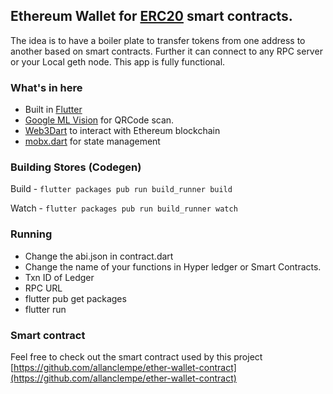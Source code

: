 ## Ethereum Wallet for [ERC20](https://en.wikipedia.org/wiki/ERC-20) smart contracts.

The idea is to have a boiler plate to transfer tokens from one address to another based on smart contracts. Further it can connect to any RPC server or your Local geth node. This app is fully functional.

### What's in here

- Built in [Flutter](https://flutter.dev/docs/get-started/install)
- [Google ML Vision](https://firebase.google.com/docs/ml-kit) for QRCode scan.
- [Web3Dart](https://github.com/simolus3/web3dart) to interact with Ethereum blockchain
- [mobx.dart](https://github.com/mobxjs/mobx.dart) for state management

### Building Stores (Codegen)

Build - `flutter packages pub run build_runner build`

Watch - `flutter packages pub run build_runner watch`

### Running

- Change the abi.json in contract.dart
- Change the name of your functions in Hyper ledger or Smart Contracts.
- Txn ID of Ledger
- RPC URL
- flutter pub get packages
- flutter run

### Smart contract

Feel free to check out the smart contract used by this project [https://github.com/allanclempe/ether-wallet-contract](https://github.com/allanclempe/ether-wallet-contract)
